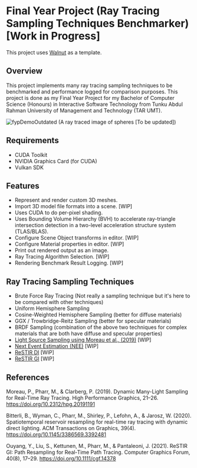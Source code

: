 # Final Year Project (Ray Tracing Sampling Techniques Benchmarker) [Work in Progress]

This project uses [Walnut](https://github.com/TheCherno/Walnut) as a template.

## Overview
This project implements many ray tracing sampling techniques to be benchmarked and performance logged for comparison purposes. This project is done as my Final Year Project for my Bachelor of Computer Science (Honours) in Interactive Software Technology from Tunku Abdul Rahman University of Management and Technology (TAR UMT).

![fypDemoOutdated](https://github.com/user-attachments/assets/ebddfeca-2ab2-4a86-b452-181881879834)
(A ray traced image of spheres [To be updated])

## Requirements
- CUDA Toolkit
- NVIDIA Graphics Card (for CUDA)
- Vulkan SDK

## Features
- Represent and render custom 3D meshes.
- Import 3D model file formats into a scene. [WIP]
- Uses CUDA to do per-pixel shading.
- Uses Bounding Volume Hierarchy (BVH) to accelerate ray-triangle intersection detection in a two-level acceleration structure system (TLAS/BLAS).
- Configure Scene Object transforms in editor. [WIP]
- Configure Material properties in editor. [WIP]
- Print out rendered output as an image.
- Ray Tracing Algorithm Selection. [WIP]
- Rendering Benchmark Result Logging. [WIP]

## Ray Tracing Sampling Techniques
- Brute Force Ray Tracing (Not really a sampling technique but it's here to be compared with other techniques)
- Uniform Hemisphere Sampling
- Cosine-Weighted Hemisphere Sampling (better for diffuse materials)
- GGX / Trowbridge-Reitz Sampling (better for specular materials)
- BRDF Sampling (combination of the above two techniques for complex materials that are both have diffuse and specular properties)
- [Light Source Sampling using Moreau et al., (2019)](https://doi.org/10.2312/hpg.20191191) [WIP]
- [Next Event Estimation (NEE)](https://www.cg.tuwien.ac.at/sites/default/files/course/4411/attachments/08_next%20event%20estimation.pdf) [WIP]
- [ReSTIR DI](https://doi.org/10.1145/3386569.3392481) [WIP]
- [ReSTIR GI](https://doi.org/10.1111/cgf.14378) [WIP]
 


## References
Moreau, P., Pharr, M., & Clarberg, P. (2019). Dynamic Many-Light Sampling for Real-Time Ray Tracing. High Performance Graphics, 21–26. https://doi.org/10.2312/hpg.20191191

Bitterli, B., Wyman, C., Pharr, M., Shirley, P., Lefohn, A., & Jarosz, W. (2020). Spatiotemporal reservoir resampling for real-time ray tracing with dynamic direct lighting. ACM Transactions on Graphics, 39(4). https://doi.org/10.1145/3386569.3392481

Ouyang, Y., Liu, S., Kettunen, M., Pharr, M., & Pantaleoni, J. (2021). ReSTIR GI: Path Resampling for Real‐Time Path Tracing. Computer Graphics Forum, 40(8), 17–29. https://doi.org/10.1111/cgf.14378
